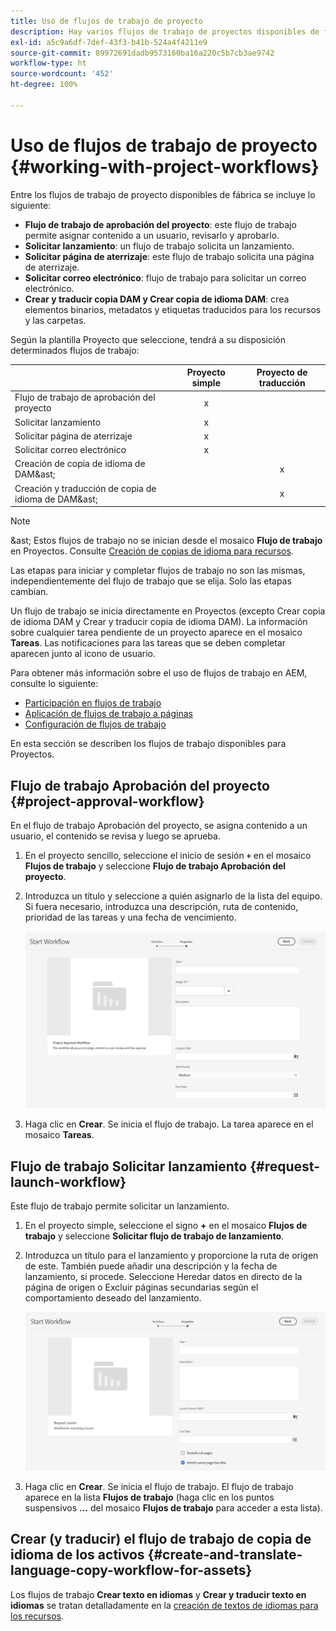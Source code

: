 ```yaml
---
title: Uso de flujos de trabajo de proyecto
description: Hay varios flujos de trabajo de proyectos disponibles de forma integrada.
exl-id: a5c9a6df-7def-43f3-b41b-524a4f4211e9
source-git-commit: 89972691dadb9573160ba16a220c5b7cb3ae9742
workflow-type: ht
source-wordcount: '452'
ht-degree: 100%

---
```


# Uso de flujos de trabajo de proyecto {#working-with-project-workflows}

Entre los flujos de trabajo de proyecto disponibles de fábrica se incluye lo siguiente:

* **Flujo de trabajo de aprobación del proyecto**: este flujo de trabajo permite asignar contenido a un usuario, revisarlo y aprobarlo.
* **Solicitar lanzamiento**: un flujo de trabajo solicita un lanzamiento.
* **Solicitar página de aterrizaje**: este flujo de trabajo solicita una página de aterrizaje.
* **Solicitar correo electrónico**: flujo de trabajo para solicitar un correo electrónico.
* **Crear y traducir copia DAM y Crear copia de idioma DAM**: crea elementos binarios, metadatos y etiquetas traducidos para los recursos y las carpetas.

Según la plantilla Proyecto que seleccione, tendrá a su disposición determinados flujos de trabajo:

|  | **Proyecto simple** | **Proyecto de traducción** |
|---|:-:|:-:|
| Flujo de trabajo de aprobación del proyecto | x |  |
| Solicitar lanzamiento | x |  |
| Solicitar página de aterrizaje | x |  |
| Solicitar correo electrónico | x |  |
| Creación de copia de idioma de DAM&amp;ast; |  | x |
| Creación y traducción de copia de idioma de DAM&amp;ast; |  | x |

>[!NOTE]
>
>&amp;ast; Estos flujos de trabajo no se inician desde el mosaico **Flujo de trabajo** en Proyectos. Consulte [Creación de copias de idioma para recursos](/help/sites-cloud/administering/translation/managing-projects.md). 

Las etapas para iniciar y completar flujos de trabajo no son las mismas, independientemente del flujo de trabajo que se elija. Solo las etapas cambian.

Un flujo de trabajo se inicia directamente en Proyectos (excepto Crear copia de idioma DAM y Crear y traducir copia de idioma DAM). La información sobre cualquier tarea pendiente de un proyecto aparece en el mosaico **Tareas**. Las notificaciones para las tareas que se deben completar aparecen junto al icono de usuario.

Para obtener más información sobre el uso de flujos de trabajo en AEM, consulte lo siguiente:

* [Participación en flujos de trabajo](/help/sites-cloud/authoring/workflows/participating.md)
* [Aplicación de flujos de trabajo a páginas](/help/sites-cloud/authoring/workflows/applying.md)
* [Configuración de flujos de trabajo ](/help/sites-cloud/administering/workflows-administering.md)

En esta sección se describen los flujos de trabajo disponibles para Proyectos.

## Flujo de trabajo Aprobación del proyecto {#project-approval-workflow}

En el flujo de trabajo Aprobación del proyecto, se asigna contenido a un usuario, el contenido se revisa y luego se aprueba.

1. En el proyecto sencillo, seleccione el inicio de sesión **`+`** en el mosaico **Flujos de trabajo** y seleccione **Flujo de trabajo Aprobación del proyecto**.
1. Introduzca un título y seleccione a quién asignarlo de la lista del equipo. Si fuera necesario, introduzca una descripción, ruta de contenido, prioridad de las tareas y una fecha de vencimiento.

   ![Solicitar aprobación](/help/sites-cloud/authoring/assets/projects-approval.png)

1. Haga clic en **Crear**. Se inicia el flujo de trabajo. La tarea aparece en el mosaico **Tareas**.

## Flujo de trabajo Solicitar lanzamiento {#request-launch-workflow}

Este flujo de trabajo permite solicitar un lanzamiento.

1. En el proyecto simple, seleccione el signo **+** en el mosaico **Flujos de trabajo** y seleccione **Solicitar flujo de trabajo de lanzamiento**.
1. Introduzca un título para el lanzamiento y proporcione la ruta de origen de este. También puede añadir una descripción y la fecha de lanzamiento, si procede. Seleccione Heredar datos en directo de la página de origen o Excluir páginas secundarias según el comportamiento deseado del lanzamiento.

   ![Solicitar lanzamiento](/help/sites-cloud/authoring/assets/projects-request-launch.png)

1. Haga clic en **Crear**. Se inicia el flujo de trabajo. El flujo de trabajo aparece en la lista **Flujos de trabajo** (haga clic en los puntos suspensivos **...** del mosaico **Flujos de trabajo** para acceder a esta lista).

## Crear (y traducir) el flujo de trabajo de copia de idioma de los activos {#create-and-translate-language-copy-workflow-for-assets}

Los flujos de trabajo **Crear texto en idiomas** y **Crear y traducir texto en idiomas** se tratan detalladamente en la [creación de textos de idiomas para los recursos](/help/assets/translate-assets.md).
